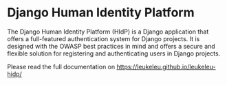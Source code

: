 # Django Human Identity Platform

The Django Human Identity Platform (HIdP) is a Django application that offers a
full-featured authentication system for Django projects. It is designed with
the OWASP best practices in mind and offers a secure and flexible solution for
registering and authenticating users in Django projects.

Please read the full documentation on https://leukeleu.github.io/leukeleu-hidp/
